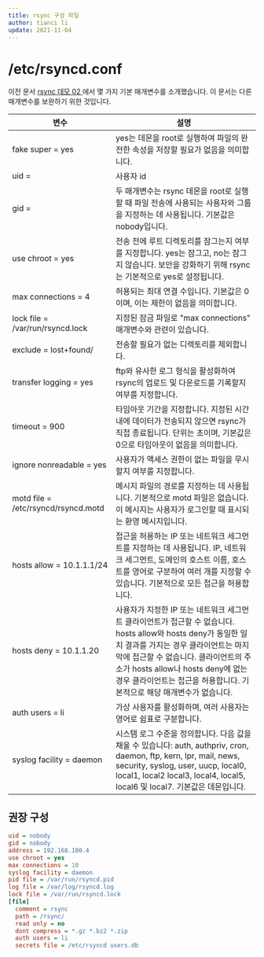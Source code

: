 ```yaml
---
title: rsync 구성 파일
author: tianci li
update: 2021-11-04
---
```


# /etc/rsyncd.conf

이전 문서 [ rsync 데모 02 ](03_rsync_demo02.md)에서 몇 가지 기본 매개변수를 소개했습니다. 이 문서는 다른 매개변수를 보완하기 위한 것입니다.

| 변수                                  | 설명                                                                                                                                                                                                     |
| ----------------------------------- | ------------------------------------------------------------------------------------------------------------------------------------------------------------------------------------------------------ |
| fake super = yes                    | yes는 데몬을 root로 실행하여 파일의 완전한 속성을 저장할 필요가 없음을 의미합니다.                                                                                                                                                     |
| uid =                               | 사용자 id                                                                                                                                                                                                 |
| gid =                               | 두 매개변수는 rsync 데몬을 root로 실행할 때 파일 전송에 사용되는 사용자와 그룹을 지정하는 데 사용됩니다. 기본값은 nobody입니다.                                                                                                                       |
| use chroot = yes                    | 전송 전에 루트 디렉토리를 잠그는지 여부를 지정합니다. yes는 잠그고, no는 잠그지 않습니다. 보안을 강화하기 위해 rsync는 기본적으로 yes로 설정됩니다.                                                                                                            |
| max connections = 4                 | 허용되는 최대 연결 수입니다. 기본값은 0이며, 이는 제한이 없음을 의미합니다.                                                                                                                                                           |
| lock file = /var/run/rsyncd.lock    | 지정된 잠금 파일로 "max connections" 매개변수와 관련이 있습니다.                                                                                                                                                           |
| exclude = lost+found/               | 전송할 필요가 없는 디렉토리를 제외합니다.                                                                                                                                                                                |
| transfer logging = yes              | ftp와 유사한 로그 형식을 활성화하여 rsync의 업로드 및 다운로드를 기록할지 여부를 지정합니다.                                                                                                                                               |
| timeout = 900                       | 타임아웃 기간을 지정합니다. 지정된 시간 내에 데이터가 전송되지 않으면 rsync가 직접 종료됩니다. 단위는 초이며, 기본값은 0으로 타임아웃이 없음을 의미합니다.                                                                                                            |
| ignore nonreadable = yes            | 사용자가 액세스 권한이 없는 파일을 무시할지 여부를 지정합니다.                                                                                                                                                                    |
| motd file = /etc/rsyncd/rsyncd.motd | 메시지 파일의 경로를 지정하는 데 사용됩니다. 기본적으로 motd 파일은 없습니다. 이 메시지는 사용자가 로그인할 때 표시되는 환영 메시지입니다.                                                                                                                      |
| hosts allow = 10.1.1.1/24           | 접근을 허용하는 IP 또는 네트워크 세그먼트를 지정하는 데 사용됩니다. IP, 네트워크 세그먼트, 도메인의 호스트 이름, 호스트를 영어로 구분하여 여러 개를 지정할 수 있습니다. 기본적으로 모든 접근을 허용합니다.                                                                                |
| hosts deny = 10.1.1.20              | 사용자가 지정한 IP 또는 네트워크 세그먼트 클라이언트가 접근할 수 없습니다. hosts allow와 hosts deny가 동일한 일치 결과를 가지는 경우 클라이언트는 마지막에 접근할 수 없습니다. 클라이언트의 주소가 hosts allow나 hosts deny에 없는 경우 클라이언트는 접근을 허용합니다. 기본적으로 해당 매개변수가 없습니다.        |
| auth users = li                     | 가상 사용자를 활성화하며, 여러 사용자는 영어로 쉼표로 구분합니다.                                                                                                                                                                  |
| syslog facility = daemon            | 시스템 로그 수준을 정의합니다. 다음 값을 채울 수 있습니다: auth, authpriv, cron, daemon, ftp, kern, lpr, mail, news, security, syslog, user, uucp, local0, local1, local2 local3, local4, local5, local6 및 local7. 기본값은 데몬입니다. |

## 권장 구성

```ini title="/etc/rsyncd.conf"
uid = nobody
gid = nobody
address = 192.168.100.4
use chroot = yes
max connections = 10
syslog facility = daemon
pid file = /var/run/rsyncd.pid
log file = /var/log/rsyncd.log
lock file = /var/run/rsyncd.lock
[file]
  comment = rsync
  path = /rsync/
  read only = no
  dont compress = *.gz *.bz2 *.zip
  auth users = li
  secrets file = /etc/rsyncd users.db
```

